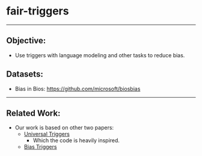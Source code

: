 # fair-triggers
***
## Objective:
* Use triggers with language modeling and other tasks to reduce bias.

## Datasets:
* Bias in Bios: https://github.com/microsoft/biosbias
***
## Related Work:
* Our work is based on other two papers:
  * [Universal Triggers](https://arxiv.org/abs/1908.07125)
    * Which the code is heavily inspired.
  * [Bias Triggers](https://arxiv.org/abs/2005.00268)